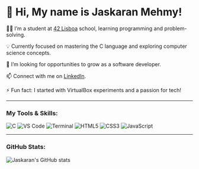 # 👋 Hi, My name is Jaskaran Mehmy!

👨‍💻 I’m a student at [42 Lisboa](https://www.42lisboa.com/) school, learning programming and problem-solving.  

💡 Currently focused on mastering the C language and exploring computer science concepts.  

🔭 I’m looking for opportunities to grow as a software developer.  

📫 Connect with me on [LinkedIn](https://www.linkedin.com/in/jaskaran-mehmy/).  

⚡ Fun fact: I started with VirtualBox experiments and a passion for tech!

---

### My Tools & Skills:
![C](https://img.shields.io/badge/-C-00599C?style=flat&logo=c&logoColor=white) ![VS Code](https://img.shields.io/badge/-VS%20Code-007ACC?style=flat&logo=visual-studio-code&logoColor=white) ![Terminal](https://img.shields.io/badge/-Terminal-4EAA25?style=flat&logo=gnome-terminal&logoColor=white) ![HTML5](https://img.shields.io/badge/-HTML5-E34F26?style=flat&logo=html5&logoColor=white) ![CSS3](https://img.shields.io/badge/-CSS3-1572B6?style=flat&logo=css3&logoColor=white) ![JavaScript](https://img.shields.io/badge/-JavaScript-F7DF1E?style=flat&logo=javascript&logoColor=black) 

---

### GitHub Stats:
![Jaskaran's GitHub stats](https://github-readme-stats.vercel.app/api?username=jmehmy42&show_icons=true&theme=radical)
